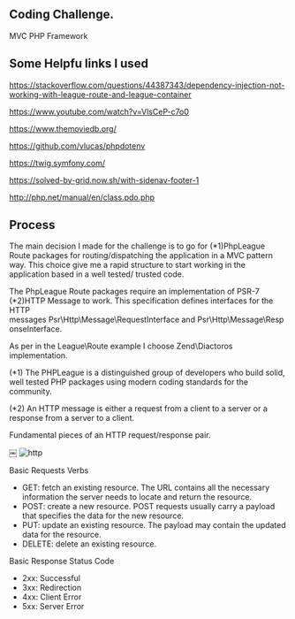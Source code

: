 Coding Challenge.
--

MVC PHP Framework

Some Helpfu links I used
--
https://stackoverflow.com/questions/44387343/dependency-injection-not-working-with-league-route-and-league-container

https://www.youtube.com/watch?v=VlsCeP-c7o0

https://www.themoviedb.org/

https://github.com/vlucas/phpdotenv

https://twig.symfony.com/

https://solved-by-grid.now.sh/with-sidenav-footer-1

http://php.net/manual/en/class.pdo.php


Process
--
The main decision I made for the challenge is to go for (*1)PhpLeague Route packages for routing/dispatching the application in a MVC pattern way. 
This choice give me a rapid structure to start working in the application based in a well tested/ trusted code.

The PhpLeague Route packages require an implementation of PSR-7 (*2)HTTP Message to work.
This specification defines interfaces for the HTTP messages Psr\Http\Message\RequestInterface and Psr\Http\Message\ResponseInterface.

As per in the League\Route example I choose Zend\Diactoros implementation.


(*1) The PHPLeague is a distinguished group of developers who build solid, well tested PHP packages using modern coding standards for the community.

(*2)  An HTTP message is either a request from a client to a server or a response from a server to a client.


Fundamental pieces of an HTTP request/response pair.

￼
![http](https://user-images.githubusercontent.com/2448234/36694417-1e2e5ad2-1b1d-11e8-9f1a-de8af7bd7ac1.jpg)


Basic Requests Verbs
* GET: fetch an existing resource. The URL contains all the necessary information the server needs to locate and return the resource.
* POST: create a new resource. POST requests usually carry a payload that specifies the data for the new resource.
* PUT: update an existing resource. The payload may contain the updated data for the resource.
* DELETE: delete an existing resource.

Basic Response Status Code
* 2xx: Successful
* 3xx: Redirection
* 4xx: Client Error
* 5xx: Server Error
